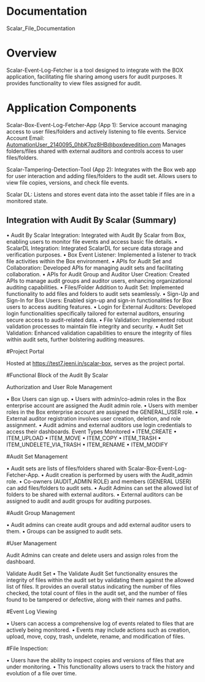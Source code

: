 # Documentation
Scalar_File_Documentation
# Overview
Scalar-Event-Log-Fetcher is a tool designed to integrate with the BOX application, facilitating file sharing among users for audit purposes. It provides functionality to view files assigned for audit.
# Application Components
Scalar-Box-Event-Log-Fetcher-App (App 1):
Service account managing access to user files/folders and actively listening to file events.
Service Account Email: AutomationUser_2140095_0hbK7pz8HB@boxdevedition.com
Manages folders/files shared with external auditors and controls access to user files/folders.

Scalar-Tampering-Detection-Tool (App 2):
Integrates with the Box web app for user interaction and adding files/folders to the audit set.
Allows users to view file copies, versions, and check file events.

Scalar DL:
Listens and stores event data into the asset table if files are in a monitored state.

##  Integration with Audit By Scalar (Summary)
•	Audit By Scalar Integration: Integrated with Audit By Scalar from Box, enabling users to monitor file events and access basic file details.
•	ScalarDL Integration: Integrated ScalarDL for secure data storage and verification purposes.
•	Box Event Listener: Implemented a listener to track file activities within the Box environment.
•	APIs for Audit Set and Collaboration: Developed APIs for managing audit sets and facilitating collaboration.
•	APIs for Audit Group and Auditor User Creation: Created APIs to manage audit groups and auditor users, enhancing organizational auditing capabilities.
•	Files/Folder Addition to Audit Set: Implemented functionality to add files and folders to audit sets seamlessly.
•	Sign-Up and Sign-In for Box Users: Enabled sign-up and sign-in functionalities for Box users to access auditing features.
•	Login for External Auditors: Developed login functionalities specifically tailored for external auditors, ensuring secure access to audit-related data.
•	File Validation: Implemented robust validation processes to maintain file integrity and security.
•	Audit Set Validation: Enhanced validation capabilities to ensure the integrity of files within audit sets, further bolstering auditing measures.


#Project Portal

Hosted at https://test7.jeeni.in/scalar-box, serves as the project portal.


#Functional Block of the Audit By Scalar

Authorization and User Role Management

•	Box Users can sign up.
•	Users with admin/co-admin roles in the Box enterprise account are assigned the Audit admin role.
•	Users with member roles in the Box enterprise account are assigned the GENERAL_USER role.
•	External auditor registration involves user creation, deletion, and role assignment.
•	Audit admins and external auditors use login credentials to access their dashboards.
Event Types Monitored
•	ITEM_CREATE
•	ITEM_UPLOAD
•	ITEM_MOVE
•	ITEM_COPY
•	ITEM_TRASH
•	ITEM_UNDELETE_VIA_TRASH
•	ITEM_RENAME
•	ITEM_MODIFY

#Audit Set Management


•	Audit sets are lists of files/folders shared with Scalar-Box-Event-Log-Fetcher-App.
•	Audit creation is performed by users with the Audit_admin role.
•	Co-owners (AUDIT_ADMIN ROLE) and members (GENERAL USER) can add files/folders to audit sets.
•	Audit Admins can set the allowed list of folders to be shared with external auditors.
•	External auditors can be assigned to audit and audit groups for auditing purposes.

#Audit Group Management


•	Audit admins can create audit groups and add external auditor users to them.
•	Groups can be assigned to audit sets.

#User Management

Audit Admins can create and delete users and assign roles from the dashboard.

Validate Audit Set 
•	The Validate Audit Set functionality ensures the integrity of files within the audit set by validating them against the allowed list of files. It provides an overall status indicating the number of files checked, the total count of files in the audit set, and the number of files found to be tampered or defective, along with their names and paths.

#Event Log Viewing


•	Users can access a comprehensive log of events related to files that are actively being monitored.
•	Events may include actions such as creation, upload, move, copy, trash, undelete, rename, and modification of files.

#File Inspection:


•	Users have the ability to inspect copies and versions of files that are under monitoring.
•	This functionality allows users to track the history and evolution of a file over time.

